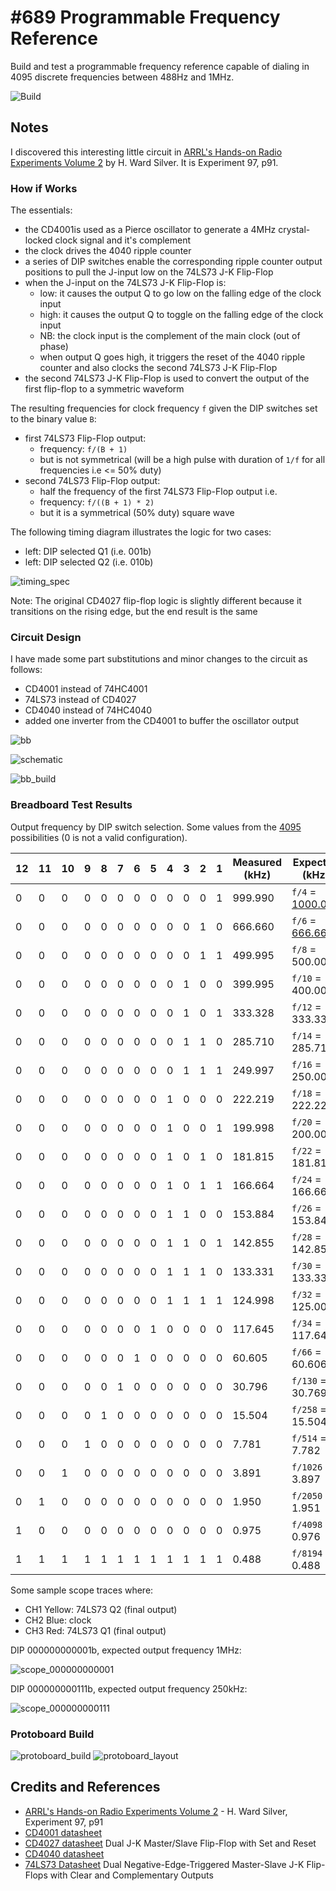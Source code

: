 # #689 Programmable Frequency Reference

Build and test a programmable frequency reference capable of dialing in 4095 discrete frequencies between 488Hz and 1MHz.

![Build](./assets/ProgrammableFrequencyReference_build.jpg?raw=true)

## Notes

I discovered this interesting little circuit in
[ARRL's Hands-on Radio Experiments Volume 2](../../../books/arrl-hands-on-radio-experiments-vol2/) by H. Ward Silver.
It is Experiment 97, p91.

### How if Works

The essentials:

* the CD4001is used as a Pierce oscillator to generate a 4MHz crystal-locked clock signal and it's complement
* the clock drives the 4040 ripple counter
* a series of DIP switches enable the corresponding ripple counter output positions to pull the J-input low on the 74LS73 J-K Flip-Flop
* when the J-input on the 74LS73 J-K Flip-Flop is:
    * low: it causes the output Q to go low on the falling edge of the clock input
    * high: it causes the output Q to toggle on the falling edge of the clock input
    * NB: the clock input is the complement of the main clock (out of phase)
    * when  output Q goes high, it triggers the reset of the 4040 ripple counter and also clocks the second 74LS73 J-K Flip-Flop
* the second 74LS73 J-K Flip-Flop is used to convert the output of the first flip-flop to a symmetric waveform

The resulting frequencies for clock frequency `f` given the DIP switches set to the binary value `B`:

* first 74LS73 Flip-Flop output:
    * frequency: `f/(B + 1)`
    * but is not symmetrical (will be a high pulse with duration of `1/f` for all frequencies i.e <= 50% duty)
* second  74LS73 Flip-Flop output:
    * half the frequency of the first 74LS73 Flip-Flop output i.e.
    * frequency: `f/((B + 1) * 2)`
    * but it is a symmetrical (50% duty) square wave

The following timing diagram illustrates the logic for two cases:

* left: DIP selected Q1 (i.e. 001b)
* left: DIP selected Q2 (i.e. 010b)

![timing_spec](./assets/timing_spec.jpg?raw=true)

Note: The original CD4027 flip-flop logic is slightly different because it transitions on the rising edge, but the end result is the same

### Circuit Design

I have made some part substitutions and minor changes to the circuit as follows:

* CD4001 instead of 74HC4001
* 74LS73 instead of CD4027
* CD4040 instead of 74HC4040
* added one inverter from the CD4001 to buffer the oscillator output

![bb](./assets/ProgrammableFrequencyReference_bb.jpg?raw=true)

![schematic](./assets/ProgrammableFrequencyReference_schematic.jpg?raw=true)

![bb_build](./assets/ProgrammableFrequencyReference_bb_build.jpg?raw=true)

### Breadboard Test Results

Output frequency by DIP switch selection.
Some values from the [4095](https://www.wolframalpha.com/input?i=2%5E12+-+1) possibilities (0 is not a valid configuration).

| 12 | 11 | 10 | 9 | 8 | 7 | 6 | 5 | 4 | 3 | 2 | 1 | Measured (kHz) | Expected (kHz)   |
|----|----|----|---|---|---|---|---|---|---|---|---|----------------|------------------|
| 0  | 0  | 0  | 0 | 0 | 0 | 0 | 0 | 0 | 0 | 0 | 1 | 999.990        | `f/4` = [1000.000](https://www.wolframalpha.com/input?i=4MHz%2F%28%281+%2B+1%29+*+2%29) |
| 0  | 0  | 0  | 0 | 0 | 0 | 0 | 0 | 0 | 0 | 1 | 0 | 666.660        | `f/6` = [666.667](https://www.wolframalpha.com/input?i=4MHz%2F%28%282+%2B+1%29+*+2%29) |
| 0  | 0  | 0  | 0 | 0 | 0 | 0 | 0 | 0 | 0 | 1 | 1 | 499.995        | `f/8` = 500.000  |
| 0  | 0  | 0  | 0 | 0 | 0 | 0 | 0 | 0 | 1 | 0 | 0 | 399.995        | `f/10` = 400.000 |
| 0  | 0  | 0  | 0 | 0 | 0 | 0 | 0 | 0 | 1 | 0 | 1 | 333.328        | `f/12` = 333.333 |
| 0  | 0  | 0  | 0 | 0 | 0 | 0 | 0 | 0 | 1 | 1 | 0 | 285.710        | `f/14` = 285.714 |
| 0  | 0  | 0  | 0 | 0 | 0 | 0 | 0 | 0 | 1 | 1 | 1 | 249.997        | `f/16` = 250.000 |
| 0  | 0  | 0  | 0 | 0 | 0 | 0 | 0 | 1 | 0 | 0 | 0 | 222.219        | `f/18` = 222.222 |
| 0  | 0  | 0  | 0 | 0 | 0 | 0 | 0 | 1 | 0 | 0 | 1 | 199.998        | `f/20` = 200.000 |
| 0  | 0  | 0  | 0 | 0 | 0 | 0 | 0 | 1 | 0 | 1 | 0 | 181.815        | `f/22` = 181.818 |
| 0  | 0  | 0  | 0 | 0 | 0 | 0 | 0 | 1 | 0 | 1 | 1 | 166.664        | `f/24` = 166.667 |
| 0  | 0  | 0  | 0 | 0 | 0 | 0 | 0 | 1 | 1 | 0 | 0 | 153.884        | `f/26` = 153.846 |
| 0  | 0  | 0  | 0 | 0 | 0 | 0 | 0 | 1 | 1 | 0 | 1 | 142.855        | `f/28` = 142.857 |
| 0  | 0  | 0  | 0 | 0 | 0 | 0 | 0 | 1 | 1 | 1 | 0 | 133.331        | `f/30` = 133.333 |
| 0  | 0  | 0  | 0 | 0 | 0 | 0 | 0 | 1 | 1 | 1 | 1 | 124.998        | `f/32` = 125.000 |
| 0  | 0  | 0  | 0 | 0 | 0 | 0 | 1 | 0 | 0 | 0 | 0 | 117.645        | `f/34` = 117.647 |
| 0  | 0  | 0  | 0 | 0 | 0 | 1 | 0 | 0 | 0 | 0 | 0 | 60.605         | `f/66` = 60.606  |
| 0  | 0  | 0  | 0 | 0 | 1 | 0 | 0 | 0 | 0 | 0 | 0 | 30.796         | `f/130` = 30.769 |
| 0  | 0  | 0  | 0 | 1 | 0 | 0 | 0 | 0 | 0 | 0 | 0 | 15.504         | `f/258` = 15.504 |
| 0  | 0  | 0  | 1 | 0 | 0 | 0 | 0 | 0 | 0 | 0 | 0 | 7.781          | `f/514` = 7.782  |
| 0  | 0  | 1  | 0 | 0 | 0 | 0 | 0 | 0 | 0 | 0 | 0 | 3.891          | `f/1026` = 3.897 |
| 0  | 1  | 0  | 0 | 0 | 0 | 0 | 0 | 0 | 0 | 0 | 0 | 1.950          | `f/2050` = 1.951 |
| 1  | 0  | 0  | 0 | 0 | 0 | 0 | 0 | 0 | 0 | 0 | 0 | 0.975          | `f/4098` = 0.976 |
| 1  | 1  | 1  | 1 | 1 | 1 | 1 | 1 | 1 | 1 | 1 | 1 | 0.488          | `f/8194` = 0.488 |

Some sample scope traces where:

* CH1 Yellow: 74LS73 Q2 (final output)
* CH2 Blue: clock
* CH3 Red: 74LS73 Q1 (final output)

DIP 000000000001b, expected output frequency 1MHz:

![scope_000000000001](./assets/scope_000000000001.gif?raw=true)

DIP 000000000111b, expected output frequency 250kHz:

![scope_000000000111](./assets/scope_000000000111.gif?raw=true)

### Protoboard Build

![protoboard_build](./assets/protoboard_build.jpg?raw=true)
![protoboard_layout](./assets/protoboard_layout.jpg?raw=true)

## Credits and References

* [ARRL's Hands-on Radio Experiments Volume 2](../../../books/arrl-hands-on-radio-experiments-vol2/) - H. Ward Silver, Experiment 97, p91
* [CD4001 datasheet](https://www.futurlec.com/4000Series/CD4001.shtml)
* [CD4027 datasheet](https://www.futurlec.com/4000Series/CD4027.shtml) Dual J-K Master/Slave Flip-Flop with Set and Reset
* [CD4040 datasheet](https://www.futurlec.com/4000Series/CD4040.shtml)
* [74LS73 Datasheet](https://www.futurlec.com/74LS/74LS73.shtml) Dual Negative-Edge-Triggered Master-Slave J-K Flip-Flops with Clear and Complementary Outputs
